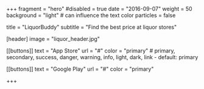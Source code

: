 +++
fragment = "hero"
#disabled = true
date = "2016-09-07"
weight = 50
background = "light" # can influence the text color
particles = false

title = "LiquorBuddy"
subtitle = "Find the best price at liquor stores"

[header]
  image = "liquor_header.jpg"

[[buttons]]
  text = "App Store"
  url = "#"
  color = "primary" # primary, secondary, success, danger, warning, info, light, dark, link - default: primary

[[buttons]]
  text = "Google Play"
  url = "#"
  color = "primary"

+++
